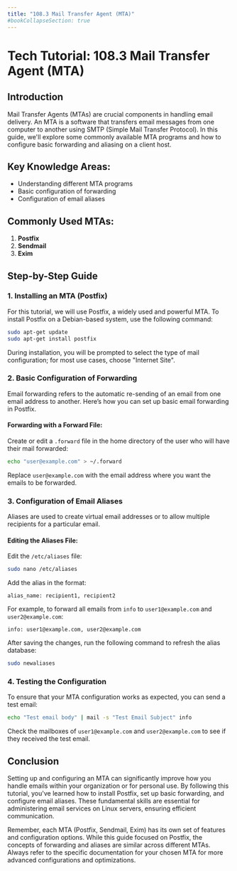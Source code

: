 ```yaml
---
title: "108.3 Mail Transfer Agent (MTA)"
#bookCollapseSection: true
---
```


# Tech Tutorial: 108.3 Mail Transfer Agent (MTA)

## Introduction

Mail Transfer Agents (MTAs) are crucial components in handling email delivery. An MTA is a software that transfers email messages from one computer to another using SMTP (Simple Mail Transfer Protocol). In this guide, we'll explore some commonly available MTA programs and how to configure basic forwarding and aliasing on a client host.

## Key Knowledge Areas:

- Understanding different MTA programs
- Basic configuration of forwarding
- Configuration of email aliases

## Commonly Used MTAs:

1. **Postfix**
2. **Sendmail**
3. **Exim**

## Step-by-Step Guide

### 1. Installing an MTA (Postfix)

For this tutorial, we will use Postfix, a widely used and powerful MTA. To install Postfix on a Debian-based system, use the following command:

```bash
sudo apt-get update
sudo apt-get install postfix
```

During installation, you will be prompted to select the type of mail configuration; for most use cases, choose "Internet Site".

### 2. Basic Configuration of Forwarding

Email forwarding refers to the automatic re-sending of an email from one email address to another. Here’s how you can set up basic email forwarding in Postfix.

#### Forwarding with a Forward File:

Create or edit a `.forward` file in the home directory of the user who will have their mail forwarded:

```bash
echo "user@example.com" > ~/.forward
```

Replace `user@example.com` with the email address where you want the emails to be forwarded.

### 3. Configuration of Email Aliases

Aliases are used to create virtual email addresses or to allow multiple recipients for a particular email.

#### Editing the Aliases File:

Edit the `/etc/aliases` file:

```bash
sudo nano /etc/aliases
```

Add the alias in the format:

```
alias_name: recipient1, recipient2
```

For example, to forward all emails from `info` to `user1@example.com` and `user2@example.com`:

```
info: user1@example.com, user2@example.com
```

After saving the changes, run the following command to refresh the alias database:

```bash
sudo newaliases
```

### 4. Testing the Configuration

To ensure that your MTA configuration works as expected, you can send a test email:

```bash
echo "Test email body" | mail -s "Test Email Subject" info
```

Check the mailboxes of `user1@example.com` and `user2@example.com` to see if they received the test email.

## Conclusion

Setting up and configuring an MTA can significantly improve how you handle emails within your organization or for personal use. By following this tutorial, you've learned how to install Postfix, set up basic forwarding, and configure email aliases. These fundamental skills are essential for administering email services on Linux servers, ensuring efficient communication.

Remember, each MTA (Postfix, Sendmail, Exim) has its own set of features and configuration options. While this guide focused on Postfix, the concepts of forwarding and aliases are similar across different MTAs. Always refer to the specific documentation for your chosen MTA for more advanced configurations and optimizations.